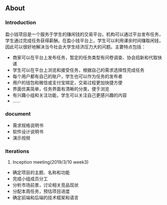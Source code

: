 ## About
### Introduction
盈小钱项目是一个服务于学生的赚闲钱的交易平台。机构可以通过平台发布任务，学生通过完成任务获得薪酬。在盈小钱平台上，学生可以利用课余时间赚取闲钱，因此可以很好地解决当今社会大学生经济压力大的问题。主要特点包括：
- 商家可以在平台上发布任务，暂定的任务类型有问卷调查、协会招新和代取快递
- 学生可以在平台上浏览和接受任务，根据自己的需求选择性完成任务
- 每个用户都有自己的账户，学生也可以作为任务的发布者
- 用户的钱包和微信或支付宝绑定，交易过程更加快捷方便
- 界面优美简单，任务界面有清晰的分类，便于浏览
- 有兴趣小组和关注功能，学生可以关注自己更感兴趣的内容
- ......

### document
- 需求规格说明书
- 软件设计说明书
- 演示视频

### Iterations
1. Inception meeting(2019/3/10 week3)
- 确定项目的主题、名称和功能
- 完成小组成员分工
- 分析市场前景，讨论相关竞品现状
- 分配本周任务，预估项目进度
- 确定前端和后端的技术框架和语言
